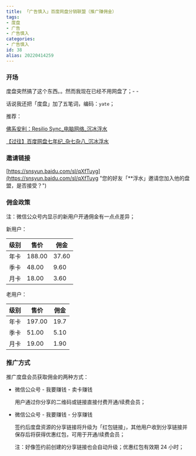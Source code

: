 ```yaml
---
title: 「广告慎入」百度网盘分销联盟（推广赚佣金）
tags:
- 度盘
- 广告
- 广告慎入
categories:
- 广告慎入
id: 38
alias: 20220414259
---
```


### 开场

度盘突然搞了这个东西。。然而我现在已经不用网盘了；- -

话说我还把「度盘」加了五笔词，编码：`yate`；

<!--more-->

推荐：

[佛系安利：Resilio Sync\_电脑网络\_沉冰浮水](https://www.wdssmq.com/post/20180526833.html "佛系安利：Resilio Sync\_电脑网络\_沉冰浮水")

[【过往】百度网盘七年纪\_杂七杂八\_沉冰浮水](https://www.wdssmq.com/post/20120515987.html "【过往】百度网盘七年纪\_杂七杂八\_沉冰浮水")

### 邀请链接

[https://snsyun.baidu.com/sl/qXfTuyg](https://snsyun.baidu.com/sl/qXfTuyg "您的好友「**浮水」邀请您加入他的盘盟，是否接受？")

### 佣金政策

注：微信公众号内显示的新用户开通佣金有一点点差异；

新用户：

| 级别 | 售价   | 佣金  |
| ---- | ------ | ----- |
| 年卡 | 188.00 | 37.60 |
| 季卡 | 48.00  | 9.60  |
| 月卡 | 18.00  | 3.60  |

老用户：

| 级别 | 售价   | 佣金 |
| ---- | ------ | ---- |
| 年卡 | 197.00 | 19.7 |
| 季卡 | 51.00  | 5.10 |
| 月卡 | 19.00  | 1.90 |

### 推广方式

推广度盘会员获取佣金的两种方式：

- 微信公众号 - 我要赚钱 - 卖卡赚钱

  用户通过你分享的二维码或链接直接付费开通/续费会员；

- 微信公众号 - 我要赚钱 - 分享赚钱

  签约后度盘资源的分享链接将升级为「红包链接」，其他用户收到分享链接并保存后将获得优惠红包，可用于开通/续费会员；

  注：好像签约前创建的分享链接也会自动升级；优惠红包有效期 24 小时；
